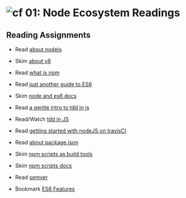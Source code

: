 ![cf](http://i.imgur.com/7v5ASc8.png) 01: Node Ecosystem Readings
=================================================================

## Reading Assignments
* Read [about nodejs](https://nodejs.org/en/about/)
* Skim [about v8](https://developers.google.com/v8/)
* Read [what is npm](https://docs.npmjs.com/getting-started/what-is-npm)
* Read [just another guide to ES6](https://medium.com/sons-of-javascript/javascript-an-introduction-to-es6-1819d0d89a0f#.wb7rj1gin)
* Skim [node and es6 docs](https://nodejs.org/en/docs/es6/)
* Read [a gentle intro to tdd in js](http://jrsinclair.com/articles/2016/gentle-introduction-to-javascript-tdd-intro/)
* Read/Watch [tdd in JS](http://www.letscodejavascript.com/)
* Read [getting started with nodeJS on travisCI](https://docs.travis-ci.com/user/languages/javascript-with-nodejs)
* Read [about package.json](https://docs.npmjs.com/files/package.json)
* Skim [npm scripts as build tools](https://www.keithcirkel.co.uk/how-to-use-npm-as-a-build-tool/)
* Skim [npm scripts docs](https://docs.npmjs.com/misc/scripts)
* Read [semver](http://semver.org/)

* Bookmark [ES6 Features](http://es6-features.org/#ClassInheritance)
